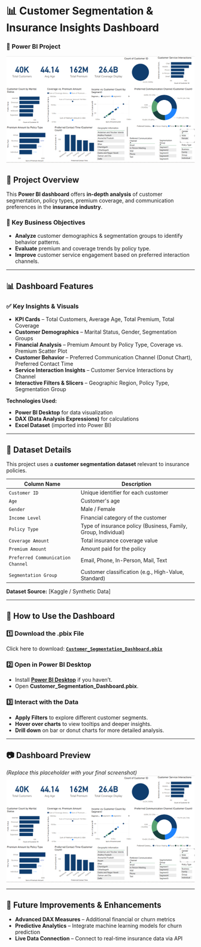 # 📊 Customer Segmentation & Insurance Insights Dashboard
### 🚀 Power BI Project

![Dashboard Preview](dashboard_preview.png)

## **📌 Project Overview**
This **Power BI dashboard** offers **in-depth analysis** of customer segmentation, policy types, premium coverage, and communication preferences in the **insurance industry**.

### **🎯 Key Business Objectives**
- **Analyze** customer demographics & segmentation groups to identify behavior patterns.
- **Evaluate** premium and coverage trends by policy type.
- **Improve** customer service engagement based on preferred interaction channels.

---

## **📊 Dashboard Features**
### ✅ **Key Insights & Visuals**
- **KPI Cards** – Total Customers, Average Age, Total Premium, Total Coverage  
- **Customer Demographics** – Marital Status, Gender, Segmentation Groups  
- **Financial Analysis** – Premium Amount by Policy Type, Coverage vs. Premium Scatter Plot  
- **Customer Behavior** – Preferred Communication Channel (Donut Chart), Preferred Contact Time  
- **Service Interaction Insights** – Customer Service Interactions by Channel  
- **Interactive Filters & Slicers** – Geographic Region, Policy Type, Segmentation Group  

**Technologies Used:**  
- **Power BI Desktop** for data visualization  
- **DAX (Data Analysis Expressions)** for calculations  
- **Excel Dataset** (imported into Power BI)  

---

## **📂 Dataset Details**
This project uses a **customer segmentation dataset** relevant to insurance policies.

| **Column Name** | **Description** |
|-----------------|-----------------|
| `Customer ID` | Unique identifier for each customer |
| `Age` | Customer's age |
| `Gender` | Male / Female |
| `Income Level` | Financial category of the customer |
| `Policy Type` | Type of insurance policy (Business, Family, Group, Individual) |
| `Coverage Amount` | Total insurance coverage value |
| `Premium Amount` | Amount paid for the policy |
| `Preferred Communication Channel` | Email, Phone, In-Person, Mail, Text |
| `Segmentation Group` | Customer classification (e.g., High-Value, Standard) |

**Dataset Source:** [Kaggle / Synthetic Data]  

---

## **📌 How to Use the Dashboard**
### **1️⃣ Download the .pbix File**
Click here to download: **[`Customer_Segmentation_Dashboard.pbix`](#)**

### **2️⃣ Open in Power BI Desktop**
- Install **[Power BI Desktop](https://powerbi.microsoft.com/en-us/downloads/)** if you haven’t.  
- Open **Customer_Segmentation_Dashboard.pbix**.

### **3️⃣ Interact with the Data**
- **Apply Filters** to explore different customer segments.  
- **Hover over charts** to view tooltips and deeper insights.  
- **Drill down** on bar or donut charts for more detailed analysis.

---

## 📷 **Dashboard Preview**
_(Replace this placeholder with your final screenshot)_  
![Dashboard Preview](dashboard_preview.png)

---

## **📌 Future Improvements & Enhancements**
- **Advanced DAX Measures** – Additional financial or churn metrics  
- **Predictive Analytics** – Integrate machine learning models for churn prediction  
- **Live Data Connection** – Connect to real-time insurance data via API  

